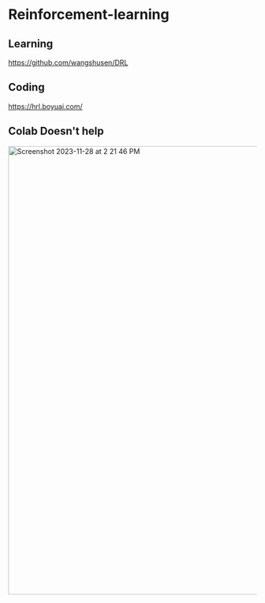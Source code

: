 # Reinforcement-learning

## Learning 
https://github.com/wangshusen/DRL

## Coding 
https://hrl.boyuai.com/

## Colab Doesn't help
<img width="909" alt="Screenshot 2023-11-28 at 2 21 46 PM" src="https://github.com/HarryHy/RL-Practice/assets/30531325/73bae291-ba70-47ec-be40-aed8eddac71e">
